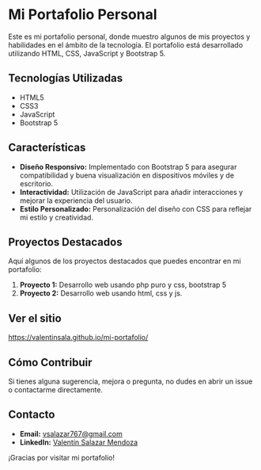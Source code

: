# Mi Portafolio Personal

Este es mi portafolio personal, donde muestro algunos de mis proyectos y habilidades en el ámbito de la tecnología. El portafolio está desarrollado utilizando HTML, CSS, JavaScript y Bootstrap 5.

## Tecnologías Utilizadas

- HTML5
- CSS3
- JavaScript
- Bootstrap 5

## Características

- **Diseño Responsivo:** Implementado con Bootstrap 5 para asegurar compatibilidad y buena visualización en dispositivos móviles y de escritorio.
- **Interactividad:** Utilización de JavaScript para añadir interacciones y mejorar la experiencia del usuario.
- **Estilo Personalizado:** Personalización del diseño con CSS para reflejar mi estilo y creatividad.

## Proyectos Destacados

Aquí algunos de los proyectos destacados que puedes encontrar en mi portafolio:

1. **Proyecto 1:** Desarrollo web usando php puro y css, bootstrap 5 
2. **Proyecto 2:** Desarrollo web usando html, css y js.

## Ver el sitio

https://valentinsala.github.io/mi-portafolio/

## Cómo Contribuir

Si tienes alguna sugerencia, mejora o pregunta, no dudes en abrir un issue o contactarme directamente.

## Contacto

- **Email:** vsalazar767@gmail.com
- **LinkedIn:** [Valentín Salazar Mendoza](https://www.linkedin.com/in/valentinsala)

¡Gracias por visitar mi portafolio!
